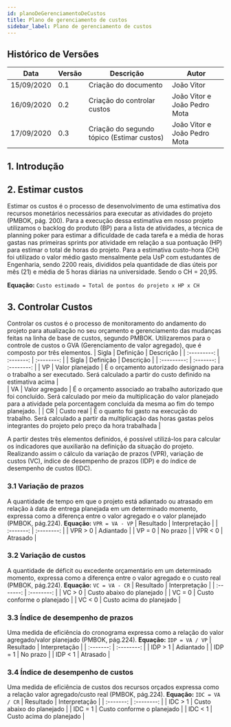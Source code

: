 ```yaml
---
id: planoDeGerenciamentoDeCustos
title: Plano de gerenciamento de custos
sidebar_label: Plano de gerenciamento de custos
---
```


## Histórico de Versões

| Data | Versão | Descrição | Autor |
|--------|-----------|---------------|---------|
| 15/09/2020 | 0.1 | Criação do documento | João Vitor |
| 16/09/2020 | 0.2 |  Criação do controlar custos | João Vitor  e João Pedro Mota |
| 17/09/2020 | 0.3 |  Criação do segundo tópico (Estimar custos) | João Vitor  e João Pedro Mota |


## 1. Introdução 

## 2. Estimar custos

Estimar os custos é o processo de desenvolvimento de uma estimativa dos recursos monetários necessários para executar as atividades do projeto (PMBOK, pág. 200).
Para a execução dessa estimativa em nosso projeto utilizamos o backlog do produto (BP) para a lista de atividades, a técnica de planning poker para estimar a dificuldade de cada tarefa e a média de horas gastas nas primeiras sprints por atividade em relação a sua pontuação (HP) para estimar o total de horas do projeto.
Para a estimativa custo-hora (CH) foi utilizado o valor médio gasto mensalmente pela UsP com estudantes de Engenharia, sendo 2200 reais, divididos pela quantidade de dias úteis por mês (21) e média de 5 horas diárias na universidade. Sendo o CH =  20,95.

**Equação:** `Custo estimado = Total de pontos do projeto x HP x CH`


## 3. Controlar Custos
Controlar os custos é o processo de monitoramento do andamento do projeto para atualização no seu orçamento e gerenciamento das mudanças feitas na linha de base de custos, segundo PMBOK. Utilizaremos para o controle de custos o GVA (Gerenciamento de valor agregado), que é composto por três elementos.
| Sigla | Definição | Descrição |
| :---------: | :-------: | :--------: |
| Sigla | Definição | Descrição |
| :---------: | :-------: | :--------: |
| VP | Valor planejado | É o orçamento autorizado designado para o trabalho a ser executado. Será calculado a partir do custo definido na estimativa acima |  
| VA | Valor agregado | É o orçamento associado ao trabalho autorizado que foi concluído. Será calculado por meio da multiplicação do valor planejado para a atividade pela porcentagem concluída da mesma ao fim do tempo planejado. |
| CR | Custo real | É o quanto foi gasto na execução do trabalho. Será calculado a partir da multiplicação das horas gastas pelos integrantes do projeto pelo preço da hora trabalhada | 

A partir destes três elementos definidos, é possível utilizá-los para calcular os indicadores que auxiliarão na definição da situação do projeto. Realizando assim o cálculo da variação de prazos (VPR), variação de custos (VC), índice de desempenho de prazos (IDP) e do índice de desempenho de custos (IDC).

### 3.1 Variação de prazos
A quantidade de tempo em que o projeto está adiantado ou atrasado em relação à data de entrega planejada em um determinado momento, expressa como a diferença entre o valor agregado e o valor planejado (PMBOK, pág.224).
**Equação:** `VPR = VA - VP`
| Resultado | Interpretação |
| :-------: | :--------: |
| VPR > 0 | Adiantado |
| VP = 0 | No prazo |
| VPR < 0 | Atrasado |

### 3.2 Variação de custos
A quantidade de déficit ou excedente orçamentário em um determinado momento, expressa como a diferença entre o valor agregado e o custo real (PMBOK, pág.224).
**Equação:** `VC = VA - CR`
| Resultado | Interpretação |
| :-------: | :--------: |
| VC > 0 | Custo abaixo do planejado |
| VC = 0 | Custo conforme o planejado |
| VC < 0 | Custo acima do planejado |

### 3.3 Índice de desempenho de prazos
Uma medida de eficiência do cronograma expressa como a relação do valor agregado/valor planejado (PMBOK, pág.224).
**Equação:** `IDP = VA / VP` 
| Resultado | Interpretação |
| :-------: | :--------: |
| IDP > 1 | Adiantado |
| IDP = 1 | No prazo |
| IDP < 1 | Atrasado |

### 3.4 Índice de desempenho de custos
Uma medida de eficiência de custos dos recursos orçados expressa como a relação valor agregado/custo real (PMBOK, pág.224).
**Equação:** `IDC = VA / CR`
| Resultado | Interpretação |
| :-------: | :--------: |
| IDC > 1 | Custo abaixo do planejado |
| IDC = 1 | Custo conforme o planejado |
| IDC < 1 | Custo acima do planejado |

